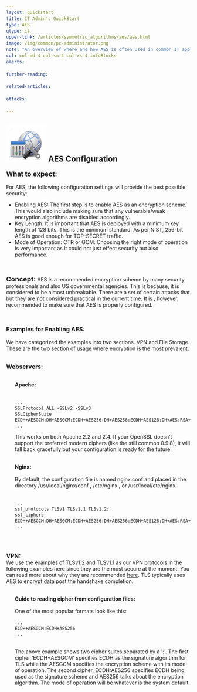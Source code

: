 ```yaml
---
layout: quickstart
title: IT Admin's QuickStart
type: AES
qtype: it
upper-link: /articles/symmetric_algorithms/aes/aes.html
image: /img/common/pc-administrator.png
note: "An overview of where and how AES is often used in common IT applications such as the TLS module in Apache server and IPSec."
col: col-md-4 col-sm-4 col-xs-4 infoBlocks
alerts:

further-reading:

related-articles:

attacks:

---
```

<p id="GeneralAESInfo">

<h2> <img src="/img/common/configuration.jpg " style="width:110px;height:100px;" /> AES Configuration </h2>

<font size="4"><strong>What to expect:</strong></font><br /> <br />
For AES, the following configuration settings will provide the best possible security:
<ul>
<li>Enabling AES: The first step is to enable AES as an encryption scheme. This would also include making sure that any vulnerable/weak encryption algorithms are disabled accordingly.</li>
<li>Key Length: It is important that AES is deployed with a minimum key length of 128 bits. This is the minimum standard. As per NIST, 256-bit AES is good enough for TOP-SECRET traffic.</li>
<li>Mode of Operation: CTR or GCM. Choosing the right mode of operation is very important as it could not just effect security but also performance. </li>
</ul> <br /> <br />
<font size="4"><strong>Concept:</strong></font> AES is a <span class="green">recommended</span> encryption scheme by many security professionals and also US governmental agencies. This is because, it is considered to be almost unbreakable. There are a set of certain attacks that but they are not considered practical in the current time. It is , however, recommended to make sure that AES is properly configured.
<br /> <br /> <br />

<font size="3"><strong>Examples for Enabling AES:</strong></font> <br />
<br />We have categorized the examples into two sections. VPN and File Storage. These are the two section of usage where encryption is the most prevalent. <br />
<br />


<font size="3"><strong>Webservers: </strong></font> <br /> <br />
<ul>
<strong>Apache:</strong><br/> <br />

<pre>
<code>...
SSLProtocol ALL -SSLv2 -SSLv3
SSLCipherSuite ECDH+AESGCM:DH+AESGCM:ECDH+AES256:DH+AES256:ECDH+AES128:DH+AES:RSA+AESGCM:RSA+AES:!aNULL:!MD5:!DSS
...</code>
</pre>

This works on both Apache 2.2 and 2.4. If your OpenSSL doesn’t support the preferred modern ciphers (like the still common 0.9.8), it will fall back gracefully but your configuration is ready for the future.<br /> <br />

<strong> Nginx: </strong> <br /> <br />
By default, the configuration file is named nginx.conf and placed in the directory /usr/local/nginx/conf , /etc/nginx , or /usr/local/etc/nginx.
<br /> <br />
<pre>
<code>...
ssl_protocols TLSv1 TLSv1.1 TLSv1.2;
ssl_ciphers ECDH+AESGCM:DH+AESGCM:ECDH+AES256:DH+AES256:ECDH+AES128:DH+AES:RSA+AESGCM:RSA+AES:!aNULL:!MD5:!DSS;
...</code>
</pre> <br /> <br />
</ul>
<font size="3"><strong>VPN: </strong></font> <br />
We use the examples of TLSv1.2 and TLSv1.1 as our VPN protocols in the following examples here since they are the most secure at the moment. You can read more about why they are recommended <a href="/articles/cryptographic_protocols/tls-1-2.html">here</a>. TLS typically uses AES to encrypt data post the handshake completion. <br /> <br />
<ul>
<strong>Guide to reading cipher from configuration files: </strong><br /> <br />
One of the most popular formats look like this: <br />

<pre>
<code>...
ECDH+AESGCM:ECDH+AES256
...</code>
</pre>
<br />
The above example shows two cipher suites separated by a ':'. The first cipher 'ECDH+AESGCM' specifies ECDH as the signature algorithm for TLS while the AESGCM specifies the encryption scheme with its mode of operation. The second cipher, ECDH:AES256 specifies ECDH being used as the signature scheme and AES256 talks about the encryption algorithm. The mode of operation will be whatever is the system default. <br /> <br />
</ul>
</p>

